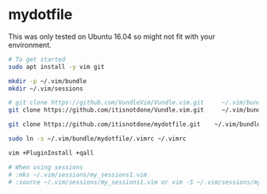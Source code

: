 # mydotfile
This was only tested on Ubuntu 16.04 so might not fit with your environment.

```bash
# To get started
sudo apt install -y vim git

mkdir -p ~/.vim/bundle
mkdir ~/.vim/sessions

# git clone https://github.com/VundleVim/Vundle.vim.git     ~/.vim/bundle/Vundle.vim
git clone https://github.com/itisnotdone/Vundle.vim.git     ~/.vim/bundle/Vundle.vim

git clone https://github.com/itisnotdone/mydotfile.git    ~/.vim/bundle/mydotfile

sudo ln -s ~/.vim/bundle/mydotfile/.vimrc ~/.vimrc

vim +PluginInstall +qall

# When using sessions
# :mks ~/.vim/sessions/my_sessions1.vim
# :source ~/.vim/sessions/my_sessions1.vim or vim -S ~/.vim/sessions/my_sessions1.vim
```
